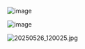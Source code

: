 ![image](https://github.com/user-attachments/assets/f5b3d118-98dd-439e-97b2-f4a7b05d32d8)

![image](https://github.com/user-attachments/assets/896a72de-68e4-4f90-867e-ae1267f7bfd6)


![20250526_120025.jpg](https://github.com/user-attachments/assets/4478d7ba-61ec-4421-9c5b-eb456f1545c4)

